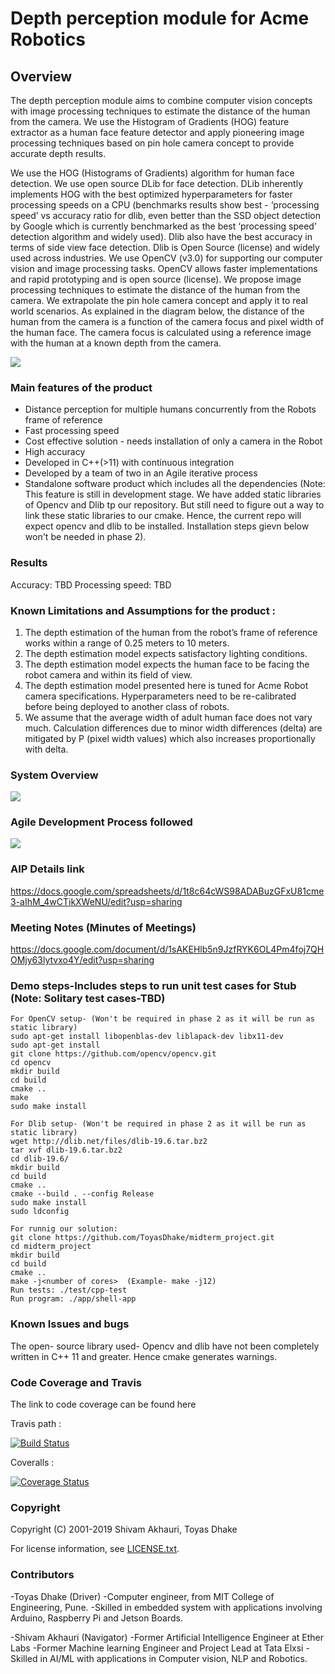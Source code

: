 # Depth perception module for Acme Robotics

## Overview

The depth perception module aims to combine computer vision concepts with image processing
techniques to estimate the distance of the human from the camera. We use the
Histogram of Gradients (HOG) feature extractor as a human face feature detector and apply
pioneering image processing techniques based on pin hole camera concept to provide accurate
depth results.

We use the HOG (Histograms of Gradients) algorithm for human face detection. We use open source DLib for face detection. DLib inherently implements HOG with the best optimized hyperparameters for faster processing speeds on a CPU (benchmarks results show best - ‘processing speed’ vs accuracy ratio for dlib, even better than the SSD object detection by Google which is currently benchmarked as the best ‘processing speed’ detection algorithm and widely used). Dlib also have the best accuracy in terms of side view face detection. Dlib is Open Source (license) and widely used across industries.
We use OpenCV (v3.0) for supporting our computer vision and image processing tasks. OpenCV allows faster implementations and rapid prototyping and is open source (license).
We propose image processing techniques to estimate the distance of the human from the camera. We extrapolate the pin hole camera concept and apply it to real world scenarios. As explained in the diagram below, the distance of the human from the camera is a function of the camera focus and pixel width of the human face. The camera focus is calculated using a reference image with the human at a known depth from the camera.

![](Mathmodel.jpg)

### Main features of the product

- Distance perception for multiple humans concurrently from the Robots frame of reference
- Fast processing speed
- Cost effective solution - needs installation of only a camera in the Robot
- High accuracy
- Developed in C++(>11) with continuous integration 
- Developed by a team of two in an Agile iterative process 
- Standalone software product which includes all the dependencies (Note: This feature is still in development stage. We have added static libraries of Opencv and Dlib tp our repository. But still need to figure out a way to link these static libraries to our cmake. Hence, the current repo will expect opencv and dlib to be installed. Installation steps gievn below won't be needed in phase 2). 

### Results 
Accuracy: TBD
Processing speed: TBD

### Known Limitations and Assumptions for the product :
1. The depth estimation of the human from the robot’s frame of reference works within a range of 0.25 meters to 10 meters.
2. The depth estimation model expects satisfactory lighting conditions.
3. The depth estimation model expects the human face to be facing the robot camera and within its field of view. 
4. The depth estimation model presented here is tuned for Acme Robot camera specifications. Hyperparameters need to be re-calibrated before being deployed to another class of robots.
5. We assume that the average width of adult human face does not vary much. Calculation differences due to minor width differences (delta) are mitigated by P (pixel width values) which also increases proportionally with delta.


### System Overview
![](SystemOverview.png)


### Agile Development Process followed
![](Aip.png)

### AIP Details link
https://docs.google.com/spreadsheets/d/1t8c64cWS98ADABuzGFxU81cme3-aIhM_4wCTikXWeNU/edit?usp=sharing

### Meeting Notes (Minutes of Meetings)
https://docs.google.com/document/d/1sAKEHlb5n9JzfRYK6OL4Pm4foj7QHOMjy63lytvxo4Y/edit?usp=sharing

### Demo steps-Includes steps to run unit test cases for Stub (Note: Solitary test cases-TBD)
```
For OpenCV setup- (Won't be required in phase 2 as it will be run as static library)
sudo apt-get install libopenblas-dev liblapack-dev libx11-dev 
sudo apt-get install 
git clone https://github.com/opencv/opencv.git
cd opencv
mkdir build
cd build
cmake ..
make 
sudo make install

For Dlib setup- (Won't be required in phase 2 as it will be run as static library)
wget http://dlib.net/files/dlib-19.6.tar.bz2
tar xvf dlib-19.6.tar.bz2
cd dlib-19.6/
mkdir build
cd build
cmake ..
cmake --build . --config Release
sudo make install
sudo ldconfig

For runnig our solution:
git clone https://github.com/ToyasDhake/midterm_project.git
cd midterm_project
mkdir build
cd build
cmake .. 
make -j<number of cores>  (Example- make -j12)
Run tests: ./test/cpp-test
Run program: ./app/shell-app
```

### Known Issues and bugs
The open- source library used- Opencv and dlib have not been completely 
written in C++ 11 and greater. Hence cmake generates warnings.

### Code Coverage and Travis

The link to code coverage can be found here

Travis path :

[![Build Status](https://travis-ci.org/ToyasDhake/midterm_project.svg?branch=stub_function)](https://travis-ci.org/ToyasDhake/midterm_project)

Coveralls :

[![Coverage Status](https://coveralls.io/repos/github/ToyasDhake/midterm_project/badge.svg?branch=master)](https://coveralls.io/github/ToyasDhake/midterm_project?branch=master)

### Copyright

Copyright (C) 2001-2019 Shivam Akhauri, Toyas Dhake

For license information, see [LICENSE.txt](LICENSE.txt).


### Contributors

-Toyas Dhake (Driver)
-Computer engineer, from MIT College of Engineering, Pune.
-Skilled in embedded system with applications involving Arduino, Raspberry Pi and Jetson Boards.

-Shivam Akhauri (Navigator)
-Former Artificial Intelligence Engineer at Ether Labs
-Former Machine learning Engineer and Project Lead at Tata Elxsi
-Skilled in AI/ML with applications in Computer vision, NLP and Robotics.


